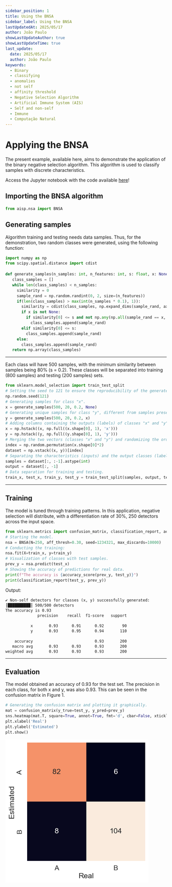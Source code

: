 ```yaml
---
sidebar_position: 1
title: Using the BNSA
sidebar_label: Using the BNSA
lastUpdatedAt: 2025/05/17
author: João Paulo
showLastUpdateAuthor: true
showLastUpdateTime: true
last_update:
  date: 2025/05/17
  author: João Paulo
keywords:
  - Binary
  - classifying
  - anomalies
  - not self
  - affinity threshold
  - Negative Selection Algorithm
  - Artificial Immune System (AIS)
  - Self and non-self
  - Immune
  - Computação Natural
---
```


# Applying the BNSA
The present example, available here, aims to demonstrate the application of the binary negative selection algorithm. This algorithm is used to classify samples with discrete characteristics.

Access the Jupyter notebook with the code available [here](https://github.com/AIS-Package/aisp/blob/main/examples/BNSA/example_with_randomly_generated_dataset-en.ipynb)!

## Importing the BNSA algorithm

```python
from aisp.nsa import BNSA
```
## Generating samples

Algorithm training and testing needs data samples. Thus, for the demonstration, two random classes were generated, using the following function:

```python
import numpy as np
from scipy.spatial.distance import cdist

def generate_samples(n_samples: int, n_features: int, s: float, x: None):
   class_samples = []
   while len(class_samples) < n_samples:
     similarity = 0
     sample_rand = np.random.randint(0, 2, size=(n_features))
     if(len(class_samples) > max(int(n_samples * 0.1), 1)):
       similarity = cdist(class_samples, np.expand_dims(sample_rand, axis=0), metric='hamming')[0, :]
       if x is not None:
         if similarity[0] <= s and not np.any(np.all(sample_rand == x, axis=1)):
           class_samples.append(sample_rand)
       elif similarity[0] <= s:
         class_samples.append(sample_rand)
     else:
       class_samples.append(sample_rand)
   return np.array(class_samples)
```

---

Each class will have 500 samples, with the minimum similarity between samples being 80% (s = 0.2). These classes will be separated into training (800 samples) and testing (200 samples) sets.

```python
from sklearn.model_selection import train_test_split
# Setting the seed to 121 to ensure the reproducibility of the generated data.
np.random.seed(121)
# Generating samples for class "x".
x = generate_samples(500, 20, 0.2, None)
# Generating unique samples for class "y", different from samples present in class "x".
y = generate_samples(500, 20, 0.2, x)
# Adding columns containing the outputs (labels) of classes "x" and "y".
x = np.hstack((x, np.full((x.shape[0], 1), 'x')))
y = np.hstack((y, np.full((y.shape[0], 1), 'y')))
# Merging the two vectors (classes "x" and "y") and randomizing the order of the samples.
index = np.random.permutation(x.shape[0]*2)
dataset = np.vstack((x, y))[index]
# Separating the characteristics (inputs) and the output classes (labels).
samples = dataset[:, :-1].astype(int)
output = dataset[:, -1]
# Data separation for training and testing.
train_x, test_x, train_y, test_y = train_test_split(samples, output, test_size=0.2, random_state=1234321)

```

---

## Training

The model is tuned through training patterns. In this application, negative selection will distribute, with a differentiation rate of 30%, 250 detectors across the input space.

```python
from sklearn.metrics import confusion_matrix, classification_report, accuracy_score
# Starting the model.
nsa = BNSA(N=250, aff_thresh=0.30, seed=1234321, max_discards=10000)
# Conducting the training:
nsa.fit(X=train_x, y=train_y)
# Visualization of classes with test samples.
prev_y = nsa.predict(test_x)
# Showing the accuracy of predictions for real data.
print(f"The accuracy is {accuracy_score(prev_y, test_y)}")
print(classification_report(test_y, prev_y))
```

Output:
```
✔ Non-self detectors for classes (x, y) successfully generated:  ┇██████████┇ 500/500 detectors
The accuracy is 0.93
              precision    recall  f1-score   support

           x       0.93      0.91      0.92        90
           y       0.93      0.95      0.94       110

    accuracy                           0.93       200
   macro avg       0.93      0.93      0.93       200
weighted avg       0.93      0.93      0.93       200
```

---

## Evaluation

The model obtained an accuracy of 0.93 for the test set. The precision in each class, for both x and y, was also 0.93. This can be seen in the confusion matrix in Figure 1.

```python
# Generating the confusion matrix and plotting it graphically.
mat = confusion_matrix(y_true=test_y, y_pred=prev_y)
sns.heatmap(mat.T, square=True, annot=True, fmt='d', cbar=False, xticklabels=nsa.classes, yticklabels=nsa.classes)
plt.xlabel('Real')
plt.ylabel('Estimated')
plt.show()
```

![](../../assets/matrixBNSA.png)